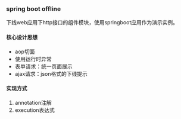 ### spring boot offline
下线web应用下http接口的组件模块，使用springboot应用作为演示实例。

#### 核心设计思想
* aop切面
* 使用运行时异常
* 表单请求：统一页面展示
* ajax请求：json格式的下线提示


#### 实现方式
1. annotation注解
2. execution表达式


